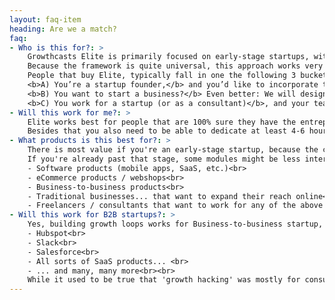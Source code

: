 ```yaml
---
layout: faq-item
heading: Are we a match?
faq:
- Who is this for?: >
    Growthcasts Elite is primarily focused on early-stage startups, with high-growth / high-impact ambitions.<br><br>
    Because the framework is quite universal, this approach works very well for both SaaS, mobile apps or eCommerce... but it works equally well for 'traditional' businesses, B2B startups or even non-profits.<br><br>
    People that buy Elite, typically fall in one the following 3 buckets:<br><br>
    <b>A) You’re a startup founder,</b> and you’d like to incorporate this kind of thing into your business —You want to stop doing traditional marketing, and instead start building “growth loops”. <br>
    <b>B) You want to start a business?</b> Even better: We will design your company like a loop from the start! <br>
    <b>C) You work for a startup (or as a consultant)</b>, and your team could use this kind of help. Maybe you want to sell growth marketing consultancy as a service (like I do, myself)
- Will this work for me?: >
    Elite works best for people that are 100% sure they have the entrepreneurial blood going throught their veins. The people that are hungry for success.<br><br>
    Besides that you also need to be able to dedicate at least 4-6 hours per week to your business, to see real significant growth.
- What products is this best for?: >
    There is most value if you're an early-stage startup, because the content is focused on getting you to ~$15.000-25.000 in monthly revenue quickly.<br><br>
    If you're already past that stage, some modules might be less interesting / relevant. If you want to work as a freelance growth consultant, you'll find the content very valuable, too.<br><b>Products that Elite works well for are:</b><br>
    - Software products (mobile apps, SaaS, etc.)<br>
    - eCommerce products / webshops<br>
    - Business-to-business products<br>
    - Traditional businesses... that want to expand their reach online<br>
    - Freelancers / consultants that want to work for any of the above sort of businesses
- Will this work for B2B startups?: >
    Yes, building growth loops works for Business-to-business startup, too. Other B2B companies that have benefitted massively from building growth loops in the past include:<br><br>
    - Hubspot<br>
    - Slack<br> 
    - Salesforce<br>
    - All sorts of SaaS products... <br>
    - ... and many, many more<br><br>
    While it used to be true that 'growth hacking' was mostly for consumer startups... that's simply no longer true if you use growth loops to grow. It works for B2B just as well.
---
```

